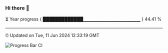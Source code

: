### Hi there 👋

⏳ Year progress { █████████████▁▁▁▁▁▁▁▁▁▁▁▁▁▁▁▁▁ } 44.41 %

---

⏰ Updated on Tue, 11 Jun 2024 12:33:19 GMT

![Progress Bar CI](https://github.com/liununu/liununu/workflows/Progress%20Bar%20CI/badge.svg)
